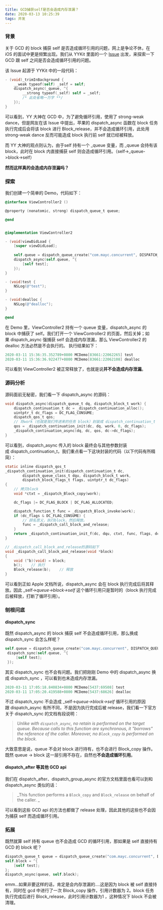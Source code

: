 ```yaml
---
title: GCD捕获self是否会造成内存泄漏？
date: 2020-03-13 10:25:39
tags: 并发
---
```


### 背景

关于 GCD 的 block 捕获 self 是否造成循环引用的问题，网上是争论不休，在 iOS 的面试中更是频繁出现。我们从 YYKit 里面的一个 [Issue](https://github.com/ibireme/YYKit/issues/41) 出发，来探索一下 GCD 跟 self 之间是否会造成循环引用的问题。

该 Issue 起源于 YYKit 中的一段代码：
```objectivec
- (void)_trimInBackground {
    __weak typeof(self) _self = self;
    dispatch_async(_queue, ^{
        __strong typeof(_self) self = _self;
        /* 此处省略一万字 **/
    });
}
```

可以看到，YY 大神在 GCD 中，为了避免循环引用，使用了 strong-weak dance，但是网友在该 Issue 中提出，苹果的 dispatch_async 函数在 block 任务执行完成后会将该 block 进行 Block_release，并不会造成循环引用，此处用 strong-weak dance 反而可能造成 block 执行前 self 就已经被释放。

而 YY 大神的观点则认为，由于self 持有一个 _queue 变量，而 _queue 会持有该 block，此时在 block 内直接捕获 self 则会造成循环引用。（self->_queue->block->self）

**然而这样真的会造成内存泄漏吗？**

### 探索
我们创建一个简单的 Demo，代码如下：
```objectivec
@interface ViewController2 ()

@property (nonatomic, strong) dispatch_queue_t queue;

@end


@implementation ViewController2

- (void)viewDidLoad {
    [super viewDidLoad];
    
    self.queue = dispatch_queue_create("com.mayc.concurrent", DISPATCH_QUEUE_CONCURRENT);
    dispatch_async(self.queue, ^{
        [self test];
    });
}

- (void)test {
    NSLog(@"test");
}

- (void)dealloc {
    NSLog(@"dealloc");
}

@end
```

在 Demo 里，ViewController2 持有一个 queue 变量，dispatch_async 的 block 中捕获了 self。我们打开一个 ViewController2 的页面，然后关掉；如果 dispatch_async 强捕获 self 会造成内存泄漏，那么 ViewController2 的 dealloc 方法必然是不会执行的。 执行结果如下：

```objectivec
2020-03-11 15:36:35.352789+0800 MCDemo[83661:22062265] test
2020-03-11 15:36:36.922477+0800 MCDemo[83661:22062108] dealloc
```

可以看到 ViewController2 被正常释放了，也就是说**并不会造成内存泄漏**。

### 源码分析
源码面前无秘密，我们看一下 dispatch_async 的源码：

```objectivec
void dispatch_async(dispatch_queue_t dq, dispatch_block_t work) {
    dispatch_continuation_t dc = _dispatch_continuation_alloc();
    uintptr_t dc_flags = DC_FLAG_CONSUME;
    dispatch_qos_t qos;
    // 将work（也就是我们传进来的任务 block）封装成 dispatch_continuation_t
    qos = _dispatch_continuation_init(dc, dq, work, 0, dc_flags);
    _dispatch_continuation_async(dq, dc, qos, dc->dc_flags);
}
```

可以看到，dispatch_async 传入的 block 最终会与其他参数封装成 dispatch_continuation_t，我们重点看一下这块封装的代码（以下代码有所精简）：

```objectivec
static inline dispatch_qos_t
_dispatch_continuation_init(dispatch_continuation_t dc,
        dispatch_queue_class_t dqu, dispatch_block_t work,
        dispatch_block_flags_t flags, uintptr_t dc_flags)
{
    // 拷贝block
    void *ctxt = _dispatch_Block_copy(work);

    dc_flags |= DC_FLAG_BLOCK | DC_FLAG_ALLOCATED;

    dispatch_function_t func = _dispatch_Block_invoke(work);
    if (dc_flags & DC_FLAG_CONSUME) {
        // 顾名思义，执行block，然后释放。
        func = _dispatch_call_block_and_release;
    }
    return _dispatch_continuation_init_f(dc, dqu, ctxt, func, flags, dc_flags);
}

// _dispatch_call_block_and_release的源码如下
void _dispatch_call_block_and_release(void *block)
{
    void (^b)(void) = block;
    b();    // 执行
    Block_release(b);    // 释放
}
```

可以看到正如 Apple 文档所说，dispatch_async 会在 block 执行完成后将其释放。因此 _self->_queue->block->self_ 这个循环引用只是暂时的（block 执行完成后被释放，打断了循环引用）。

### 刨根问底
#### dispatch_sync

既然 dispatch_async 的 block 捕获 self 不会造成循环引用，那么换成 dispatch_sync 会怎么样呢？

```objectivec
self.queue = dispatch_queue_create("com.mayc.concurrent", DISPATCH_QUEUE_CONCURRENT);
 dispatch_sync(self.queue, ^{
     [self test];
 });
```

其实 dispatch_sync 也不会有问题。我们把刚刚 Demo 中的 dispatch_async 换成 dispatch_sync ，可以看到也未造成内存泄漏。

```objectivec
2020-03-11 17:05:18.840834+0800 MCDemo[5437:69508] test
2020-03-11 17:05:20.419588+0800 MCDemo[5437:68626] dealloc
```

不过 dispatch_sync 不会造成 _self->_queue->block->self_ 循环引用的原因跟 dispatch_async 有所不同，不是因为执行完成后被 release，我们看一下官方关于 dispatch_sync 的文档有段说明：

> _Unlike with `dispatch_async`, no retain is performed on the target queue. Because calls to this function are synchronous, it "borrows" the reference of the caller. Moreover, no `Block_copy` is performed on the block._


大致意思是说，queue 不会对 block 进行持有，也不会进行 Block_copy 操作。既然 queue -> block 这一层引用不存在，自然也**不会造成循环引用**。

#### dispatch_after 等其他 GCD api
我们在 dispatch_after、dispatch_group_async 的官方文档里面也看可以到和 dispatch_async 类似的话：

> _This function performs a `Block_copy` and `Block_release` on behalf of the caller. _


可以看到这些 GCD api 的方法也都做了 release 处理，因此其他的这些也不会因为捕获 self 而造成循环引用。
### 拓展
既然就算 self 持有 queue 也不会造成 GCD 的循环引用，那如果是 self 直接持有 GCD 的 block 呢？
```objectivec
dispatch_queue_t queue = dispatch_queue_create("com.mayc.concurrent", DISPATCH_QUEUE_CONCURRENT);
self.block = ^{ 
    [self test]; 
};
dispatch_async(queue, self.block);
```

emm...如果非要这样的话，肯定是会内存泄漏的....这是因为 block 被 self 直接持有，同时在 gcd 中进行了一次 Block_copy 操作，引用计数器为 2。block 任务执行完成后进行 Block_release，此时引用计数器为1 ，这种情况下 block 不会被清理。

